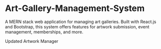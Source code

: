 # Art-Gallery-Management-System
A MERN stack web application for managing art galleries. Built with React.js and Bootstrap, this system offers features for artwork submission, event management, memberships, and more.

Updated Artwork Manager

